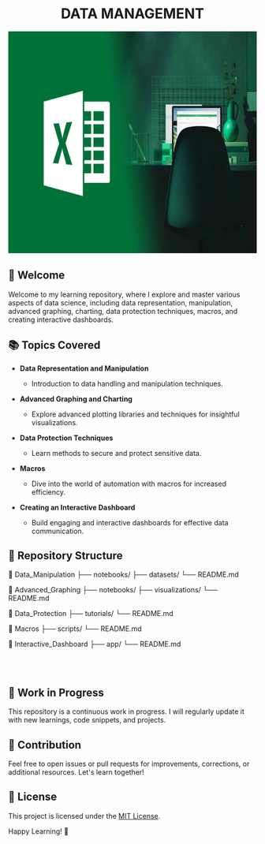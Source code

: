 # <div align="center">DATA MANAGEMENT</div>

<p align="center">
  <img src="./img/img.jpg" alt="Repository Image" width="900" height="450"/>
</p>

## 🚀 Welcome

Welcome to my learning repository, where I explore and master various aspects of data science, including data representation, manipulation, advanced graphing, charting, data protection techniques, macros, and creating interactive dashboards.

## 📚 Topics Covered

- **Data Representation and Manipulation**  
  - Introduction to data handling and manipulation techniques.

- **Advanced Graphing and Charting**  
  - Explore advanced plotting libraries and techniques for insightful visualizations.

- **Data Protection Techniques**  
  - Learn methods to secure and protect sensitive data.

- **Macros**  
  - Dive into the world of automation with macros for increased efficiency.

- **Creating an Interactive Dashboard**  
  - Build engaging and interactive dashboards for effective data communication.

## 🌈 Repository Structure

📁 Data_Manipulation
├── notebooks/
├── datasets/
└── README.md

📁 Advanced_Graphing
├── notebooks/
├── visualizations/
└── README.md

📁 Data_Protection
├── tutorials/
└── README.md

📁 Macros
├── scripts/
└── README.md

📁 Interactive_Dashboard
├── app/
└── README.md

<br>
<br>

## 🚧 Work in Progress

This repository is a continuous work in progress. I will regularly update it with new learnings, code snippets, and projects.

## 🌟 Contribution

Feel free to open issues or pull requests for improvements, corrections, or additional resources. Let's learn together!

## 📌 License

This project is licensed under the [MIT License](LICENSE).

Happy Learning! 🚀
